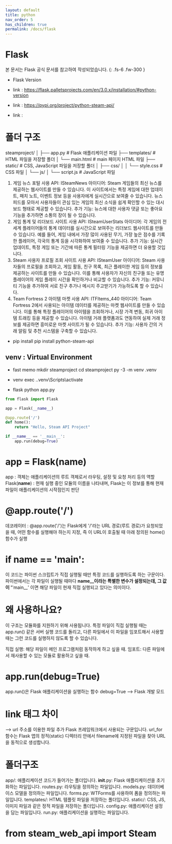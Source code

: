 ```yaml
---
layout: default
title: python
nav_order: 5
has_children: true
permalink: /docs/flask
---
```


# Flask
본 문서는 Flask 공식 문서를 참고하여 작성되었습니다.
{: .fs-6 .fw-300 }

- Flask Version

- link : https://flask.palletsprojects.com/en/3.0.x/installation/#python-version
- link : https://pypi.org/project/python-steam-api/
- link : 

# 폴더 구조
steamproject/
│
├── app.py                # Flask 애플리케이션 파일
├── templates/            # HTML 파일을 저장할 폴더
│   └── main.html         # main 페이지 HTML 파일
├── static/               # CSS, JavaScript 파일을 저장할 폴더
│   ├── css/
│   │   └── style.css     # CSS 파일
│   └── js/
│       └── script.js     # JavaScript 파일


1. 게임 뉴스 포털
사용 API: ISteamNews
아이디어: Steam 게임들의 최신 뉴스를 제공하는 웹사이트를 만들 수 있습니다. 이 사이트에서는 특정 게임에 대한 업데이트, 패치 노트, 이벤트 정보 등을 사용자에게 실시간으로 보여줄 수 있습니다. 뉴스 피드를 모아서 사용자들이 관심 있는 게임의 최신 소식을 쉽게 확인할 수 있는 대시보드 형태로 제공할 수 있습니다.
추가 기능: 뉴스에 대한 사용자 댓글 또는 좋아요 기능을 추가하면 소통의 장이 될 수 있습니다.
2. 게임 통계 및 리더보드 사이트
사용 API: ISteamUserStats
아이디어: 각 게임의 전 세계 플레이어들의 통계 데이터를 실시간으로 보여주는 리더보드 웹사이트를 만들 수 있습니다. 예를 들어, 게임 내에서 가장 많이 사용된 무기, 가장 높은 점수를 기록한 플레이어, 각국의 통계 등을 시각화하여 보여줄 수 있습니다.
추가 기능: 실시간 업데이트, 특정 게임 또는 기간에 따른 통계 필터링 기능을 제공하면 더 유용할 것입니다.
3. Steam 사용자 프로필 조회 사이트
사용 API: ISteamUser
아이디어: Steam 사용자들의 프로필을 조회하고, 게임 활동, 친구 목록, 최근 플레이한 게임 등의 정보를 제공하는 사이트를 만들 수 있습니다. 이를 통해 사용자가 자신의 친구들 또는 유명 플레이어의 게임 플레이 시간을 확인하거나 비교할 수 있습니다.
추가 기능: 커뮤니티 기능을 추가하여 서로 친구 추가나 메시지 주고받기가 가능하도록 할 수 있습니다.
4. Team Fortress 2 아이템 마켓
사용 API: ITFItems_440
아이디어: Team Fortress 2에서 사용되는 아이템 데이터를 제공하는 마켓 웹사이트를 만들 수 있습니다. 이를 통해 특정 플레이어의 아이템을 조회하거나, 시장 가격 변동, 희귀 아이템 트래킹 등을 제공할 수 있습니다. 아이템 거래 플랫폼과도 연동하여 실제 거래 정보를 제공하면 흥미로운 마켓 사이트가 될 수 있습니다.
추가 기능: 사용자 간의 거래 알림 및 추천 시스템을 구축할 수 있습니다.

- pip install
pip install python-steam-api

## venv : Virtual Environment

- fast memo
mkdir steamproject
cd steamproject
py -3 -m venv .venv

- venv exec
.\.venv\Scripts\activate

- flask
python app.py

```py
from flask import Flask

app = Flask(__name__)

@app.route('/')
def home():
    return "Hello, Steam API Project"

if __name__ == '__main__':
    app.run(debug=True)
```
# app = Flask(__name__)
app : 객체는 애플리케이션의 루트 객체로서 라우팅, 설정 및 요청 처리 등의 역할
Flask(__name__) : 현재 실행 중인 모듈의 이름을 나타내며, Flask는 이 정보를 통해 현재 파일이 애플리케이션의 시작점인지 판단

# @app.route('/')
데코레이터 : @app.route('/')는 Flask에게 '/'라는 URL 경로(루트 경로)가 요청되었을 때, 어떤 함수를 실행해야 하는지 지정, 즉 이 URL이 호출될 때 아래 정의된 home() 함수가 실행

# if __name__ == '__main__':
이 코드는 파이썬 스크립트가 직접 실행될 때만 특정 코드를 실행하도록 하는 구문이다. 파이썬에서는 각 파일이 실행될 때마다 __name__이라는 특별한 변수가 설정되는데, 그 값이 '__'main__' 이면 해당 파일이 현재 직접 실행되고 있다는 의미이다.

# 왜 사용하나요?
이 구조는 모듈화를 지원하기 위해 사용됩니다. 특정 파일이 직접 실행될 때는 app.run() 같은 서버 실행 코드를 돌리고, 다른 파일에서 이 파일을 임포트해서 사용할 때는 그런 코드를 실행하지 않도록 할 수 있습니다.

직접 실행: 해당 파일이 메인 프로그램처럼 동작하게 하고 싶을 때.
임포트: 다른 파일에서 재사용할 수 있는 모듈로 활용하고 싶을 때.

# app.run(debug=True)
app.run()은 Flask 애플리케이션을 실행하는 함수
debug=True --> Flask 개발 모드


# link 태그 차이
<link rel="stylesheet" href="../static/css/style.css">

--> url 주소를 이용한 파일 추가
Flask 프레임워크에서 사용되는 구문입니다. url_for 함수는 Flask 앱의 정적(static) 디렉터리 안에서 filename에 지정된 파일을 찾아 URL을 동적으로 생성합니다.
<link rel="stylesheet" href="{{ url_for('static', filename='css/style.css') }}">

# 폴더구조
app/: 애플리케이션 코드가 들어가는 폴더입니다.
__init__.py: Flask 애플리케이션을 초기화하는 파일입니다.
routes.py: 라우팅을 정의하는 파일입니다.
models.py: 데이터베이스 모델을 정의하는 파일입니다.
forms.py: WTForms를 사용하여 폼을 정의하는 파일입니다.
templates/: HTML 템플릿 파일을 저장하는 폴더입니다.
static/: CSS, JS, 이미지 파일과 같은 정적 파일을 저장하는 폴더입니다.
config.py: 애플리케이션 설정을 담는 파일입니다.
run.py: 애플리케이션을 실행하는 파일입니다.

# from steam_web_api import Steam

